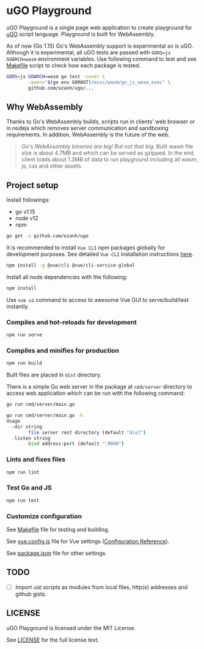 # uGO Playground

uGO Playground is a single page web application to create playground for
[uGO](https://github.com/ozanh/ugo) script language. Playground is built for
WebAssembly.

As of now (Go 1.15) Go's WebAssembly support is experimental so is uGO. Although
it is experimental, all uGO tests are passed with `GOOS=js GOARCH=wasm`
environment variables. Use following command to test and see
[Makefile](Makefile) script to check how each package is tested.

```sh
GOOS=js GOARCH=wasm go test -cover \
        -exec="$(go env GOROOT)/misc/wasm/go_js_wasm_exec" \
        github.com/ozanh/ugo/...
```

## Why WebAssembly

Thanks to Go's WebAssembly builds, scripts run in clients' web browser or in
nodejs which removes server communication and sandboxing requirements.
In addition, WebAssembly is the future of the web.

> *Go's WebAssembly binaries are big! But not that big*. Built wasm file size
is about 4.7MB and which can be served as gzipped. In the end, client loads about
1.3MB of data to run playground including all wasm, js, css and other assets.

## Project setup

Install followings:

- go v1.15
- node v12
- npm

```sh
go get -u github.com/ozanh/ugo
```

It is recommended to install `Vue CLI` npm packages globally for
development purposes. See detailed `Vue CLI` installation instructions
[here](https://cli.vuejs.org/guide/installation.html).

```sh
npm install -g @vue/cli @vue/cli-service-global
```

Install all node dependencies with the following:

```sh
npm install
```

Use `vue ui` command to access to awesome Vue GUI to serve/build/test instantly.

### Compiles and hot-reloads for development

```sh
npm run serve
```

### Compiles and minifies for production

```sh
npm run build
```

Built files are placed in `dist` directory.

There is a simple Go web server in the package at `cmd/server` directory to
access web application which can be run with the following command:

```sh
go run cmd/server/main.go
```

```sh
go run cmd/server/main.go -h
Usage
  -dir string
        file server root directory (default "dist")
  -listen string
        bind address:port (default ":9090")
```

### Lints and fixes files

```sh
npm run lint
```

### Test Go and JS

```sh
npm run test
```

### Customize configuration

See [Makefile](Makefile) file for testing and building.

See [vue.config.js](vue.config.js) file for Vue settings ([Configuration
Reference](https://cli.vuejs.org/config/)).

See [package.json](package.json) file for other settings.

## TODO

- [ ] Import `uGO` scripts as modules from local files, http(s) addresses and
  github gists.

## LICENSE

uGO Playground is licensed under the MIT License.

See [LICENSE](LICENSE) for the full license text.
